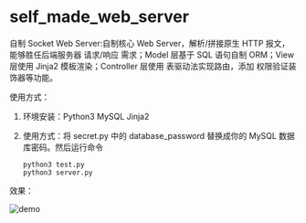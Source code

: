 # self_made_web_server
自制 Socket Web Server:自制核心 Web Server，解析/拼接原生 HTTP 报文，能够胜任后端服务器 请求/响应 需求；Model 层基于 SQL 语句自制 ORM；View 层使用 Jinja2 模板渲染；Controller 层使用 表驱动法实现路由，添加 权限验证装饰器等功能。

使用方式：

1. 环境安装：Python3 MySQL Jinja2

2. 使用方式：将 secret.py 中的 database_password 替换成你的 MySQL 数据库密码。然后运行命令
    ```
    python3 test.py
    python3 server.py
    ``` 

效果：

![demo](demo.gif)